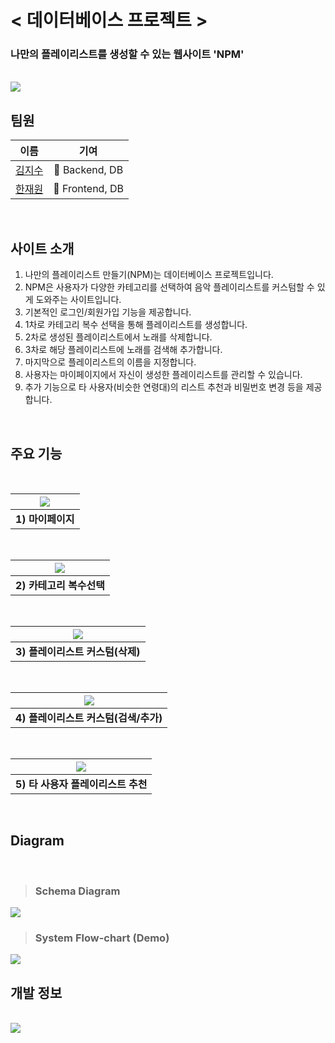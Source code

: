 # < 데이터베이스 프로젝트 >

### 나만의 플레이리스트를 생성할 수 있는 웹사이트 'NPM'

<br>

<img src="Reference_file/s.png">

<br>

## 팀원

|이름|기여|
|:--:|:--:|
|[김지수](https://github.com/ghis22130)|📂 Backend, DB|
|[한재원](https://github.com/hanjo8813)|📄 Frontend, DB|

<br>

## 사이트 소개

1. 나만의 플레이리스트 만들기(NPM)는 데이터베이스 프로젝트입니다.
2. NPM은 사용자가 다양한 카테고리를 선택하여 음악 플레이리스트를 커스텀할 수 있게 도와주는 사이트입니다.
3. 기본적인 로그인/회원가입 기능을 제공합니다.
4. 1차로 카테고리 복수 선택을 통해 플레이리스트를 생성합니다.
5. 2차로 생성된 플레이리스트에서 노래를 삭제합니다.
6. 3차로 해당 플레이리스트에 노래를 검색해 추가합니다.
7. 마지막으로 플레이리스트의 이름을 지정합니다.
8. 사용자는 마이페이지에서 자신이 생성한 플레이리스트를 관리할 수 있습니다.
9. 추가 기능으로 타 사용자(비슷한 연령대)의 리스트 추천과 비밀번호 변경 등을 제공합니다.

<br>

## 주요 기능
<br>

|<img src="Reference_file/3.png">|
|:--:|
|**1) 마이페이지**|
<br>

|<img src="Reference_file/2.png">|
|:--:|
|**2) 카테고리 복수선택**|
<br>

|<img src="Reference_file/4.png">|
|:--:|
|**3) 플레이리스트 커스텀(삭제)**|
<br>

|<img src="Reference_file/5.png">|
|:--:|
|**4) 플레이리스트 커스텀(검색/추가)**|
<br>

|<img src="Reference_file/6.png">|
|:--:|
|**5) 타 사용자 플레이리스트 추천**|
<br>

## Diagram
<br>

> ### Schema Diagram
<img src="Reference_file/ds.png">

<br>

> ### System Flow-chart (Demo)
<img src="Reference_file/sf.png">

<br>

## 개발 정보

<br>
<img src="Reference_file/e.png">
